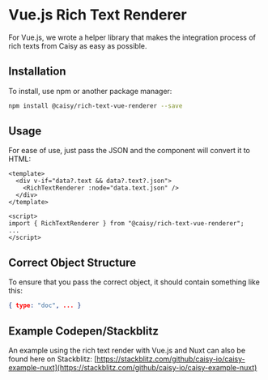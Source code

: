 # Vue.js Rich Text Renderer

For Vue.js, we wrote a helper library that makes the integration process of rich texts from Caisy as easy as possible.

## Installation

To install, use npm or another package manager:
```bash
npm install @caisy/rich-text-vue-renderer --save
```
## Usage

For ease of use, just pass the JSON and the component will convert it to HTML:

```vue
<template>
  <div v-if="data?.text && data?.text?.json">
    <RichTextRenderer :node="data.text.json" />
  </div>
</template>

<script>
import { RichTextRenderer } from "@caisy/rich-text-vue-renderer";
...
</script>
```

## Correct Object Structure

To ensure that you pass the correct object, it should contain something like this:

```json
{ type: "doc", ... }
```

## Example Codepen/Stackblitz
An example using the rich text render with Vue.js and Nuxt can also be found here on Stackblitz:
[https://stackblitz.com/github/caisy-io/caisy-example-nuxt](https://stackblitz.com/github/caisy-io/caisy-example-nuxt)
